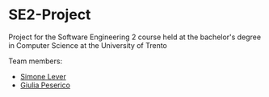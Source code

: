 # SE2-Project
Project for the Software Engineering 2 course held at the bachelor's degree in Computer Science at the University of Trento

Team members:
 
* [Simone Lever](https://github.com/LeverSimone)
* [Giulia Peserico](https://github.com/GiuliaPeserico)